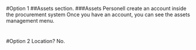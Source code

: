 #Option 1
##Assets section.
###Assets Personell create an account inside the procurement system
Once you have an account, you can see the assets management menu.
#
#Option 2
Location?  No.

